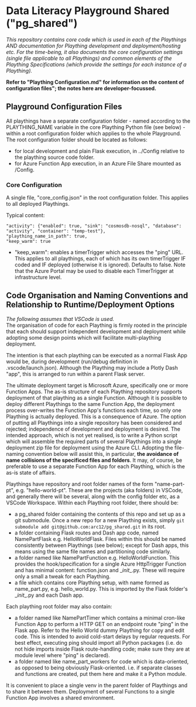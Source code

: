# Data Literacy Playground Shared ("pg_shared")
_This repository contains core code which is used in each of the Playthings AND documentation for Plaything development and deployment/hosting etc. For the time-being, it also documents the core configuration settings (single file applicable to all Playthings) and common elements of the Plaything Specifications (which provide the settings for each instance of a Plaything)._

__Refer to "Plaything Configuration.md" for information on the content of configuration files"; the notes here are developer-focussed.__

## Playground Configuration Files
All playthings have a separate configuration folder - named according to the PLAYTHING_NAME variable in the core Plaything Python file (see below) - within a root configuration folder which applies to the whole Playground. The root configuration folder should be located as follows:
- for local development and plain Flask execution, in ../Config relative to the plaything source code folder.
- for Azure Function App execution, in an Azure File Share mounted as /Config.

### Core Configuration
A single file, "core_config.json" in the root configuration folder. This applies to all deployed Playthings.

Typical content:
```
"activity": {"enabled": true, "sink": "cosmosdb-nosql", "database": "activity", "container": "temp-test"},
"plaything_name_in_path": true,
"keep_warm": true
```

- "keep_warm": enables a timerTrigger which accesses the "ping" URL. This applies to all playthings, each of which has its own timerTrigger IF coded and IF deployed (otherwise it is ignored). Defaults to false. Note that the Azure Portal may be used to disable each TimerTrigger at infrastructure level.

## Code Organisation and Naming Conventions and Relationship to Runtime/Deployment Options
_The following assumes that VSCode is used._  
The organisation of code for each Plaything is firmly rooted in the principle that each should support independent development and deployment while adopting some design points which will facilitate multi-plaything deployment.

The intention is that each plaything can be executed as a normal Flask App would be, during development (run/debug definition in .vscode/launch.json). Although the Plaything may include a Plotly Dash "app", this is arranged to run within a parent Flask server.

The ultimate deployment target is Microsoft Azure, specifically one or more Function Apps. The as-is structure of each Plaything repository supports deployment of that plaything as a single Function. Although it is possible to deploy different Playthings to the same Function App, the deployment process over-writes the Function App's functions each time, so only one Plaything is actually deployed. This is a consequence of Azure. The option of putting all Playthings into a single repository has been considered and rejected; independence of development and deployment is desired. The intended approach, which is not yet realised, is to write a Python script which will assemble the required parts of several Playthings into a single deployment zip file for deployment using the Azure CLI. Adopting the file-naming convention below will assist this, in particular, __the avoidance of name collisions of the specificed files and folders__. It may, of course, be preferable to use a separate Function App for each Plaything, which is the as-is state of affairs.

Playthings have repository and root folder names of the form "name-part-pt", e.g. "hello-world-pt". These are the projects (aka folders) in VSCode, and generally there will be several, along with the config folder etc, as a VSCode Workspace. Within each Plaything root folder, there should be:
- a pg_shared folder containing the contents of this repo and set up as a git submodule. Once a new repo for a new Plaything exists, simply `git submodule add git@github.com:arc12/pg_shared.git` in its root.
- a folder containing Flask routes and Dash app code, named NamePartFlask e.g. HelloWorldFlask. Files within this should be named consistently between Playthings (see below); except for Dash apps, this means using the same file names and partitioning code similarly.
- a folder named like NamePartFunction e.g. HelloWorldFunction. This provides the hook/specification for a single Azure HttpTrigger Function and has minimal content: function.json and \__init__.py. These will require only a small a tweak for each Plaything.
- a file which contains core Plaything setup, with name formed as name_part.py, e.g. hello_world.py. This is imported by the Flask folder's \__init__.py and each Dash app.

Each plaything root folder may also contain:
- a folder named like NamePartTimer which contains a minimal cron-like Function App to perform a HTTP GET on an endpoint route "ping" in the Flask app. Refer to the Hello World dummy Plaything for copy and edit code. This is intended to avoid cold-start delays by regular requests. For best effect, executing ping should import all Python packages (i.e. do not hide imports inside Flask route-handling code; make sure they are at module level where "ping" is declared).
- a folder named like name_part_workers for code which is data-oriented, as opposed to being obviously Flask-oriented. i.e. if separate classes and functions are created, put them here and make it a Python module.

It is convenient to place a single venv in the parent folder of Playthings and to share it between them. Deployment of several Functions to a single Function App involves a shared environment.